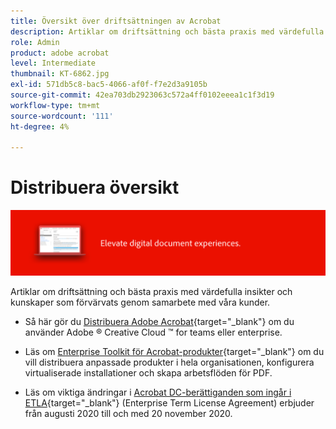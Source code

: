 ```yaml
---
title: Översikt över driftsättningen av Acrobat
description: Artiklar om driftsättning och bästa praxis med värdefulla insikter och kunskaper som förvärvats genom samarbete med våra kunder
role: Admin
product: adobe acrobat
level: Intermediate
thumbnail: KT-6862.jpg
exl-id: 571db5c8-bac5-4066-af0f-f7e2d3a9105b
source-git-commit: 42ea703db2923063c572a4ff0102eeea1c1f3d19
workflow-type: tm+mt
source-wordcount: '111'
ht-degree: 4%

---
```


# Distribuera översikt

![Acrobat-driftsättningsavbildning](../assets/Hero-Deploy.png)

Artiklar om driftsättning och bästa praxis med värdefulla insikter och kunskaper som förvärvats genom samarbete med våra kunder.

* Så här gör du [Distribuera Adobe Acrobat](https://helpx.adobe.com/enterprise/using/deploying-acrobat.html){target="_blank"} om du använder Adobe ® Creative Cloud ™ for teams eller enterprise.

* Läs om [Enterprise Toolkit för Acrobat-produkter](https://www.adobe.com/devnet-docs/acrobatetk/index.html){target="_blank"} om du vill distribuera anpassade produkter i hela organisationen, konfigurera virtualiserade installationer och skapa arbetsflöden för PDF.

* Läs om viktiga ändringar i [Acrobat DC-berättiganden som ingår i ETLA](signentitlementchanges.md){target="_blank"} (Enterprise Term License Agreement) erbjuder från augusti 2020 till och med 20 november 2020.
